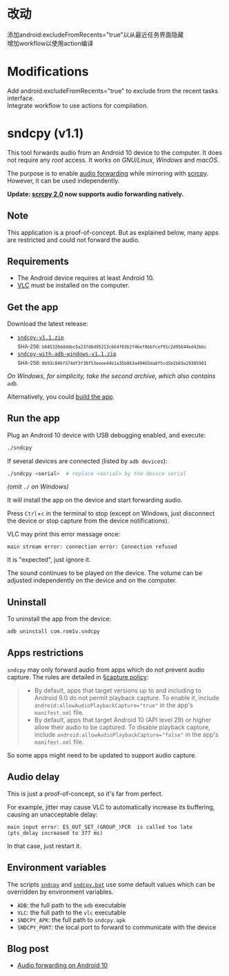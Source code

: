 # 改动
添加android:excludeFromRecents="true"以从最近任务界面隐藏  
增加workflow以使用action编译  

# Modifications
Add android:excludeFromRecents="true" to exclude from the recent tasks interface.  
Integrate workflow to use actions for compilation.  

# sndcpy (v1.1)

This tool forwards audio from an Android 10 device to the computer. It does not
require any _root_ access. It works on _GNU/Linux_, _Windows_ and _macOS_.

The purpose is to enable [audio forwarding][issue14] while mirroring with
[scrcpy]. However, it can be used independently.

**Update: [scrcpy 2.0] now supports audio forwarding natively.**

[issue14]: https://github.com/Genymobile/scrcpy/issues/14
[scrcpy]: https://github.com/Genymobile/scrcpy
[scrcpy 2.0]: https://blog.rom1v.com/2023/03/scrcpy-2-0-with-audio/

## Note

This application is a proof-of-concept. But as explained below, many apps are
restricted and could not forward the audio.

## Requirements

 - The Android device requires at least Android 10.
 - [VLC] must be installed on the computer.

[vlc]: https://www.videolan.org/


## Get the app

Download the latest release:

 - [`sndcpy-v1.1.zip`][release]  
   <sub>SHA-256: `b045320ddddbc5a237d6d95213c664f03b2f46ef8bbfcef91c2d95644ed42bbc`</sub>
 - [`sndcpy-with-adb-windows-v1.1.zip`][release-adb]  
   <sub>SHA-256: `0b93c846f574df3f38f53eeee44b1a35b863a49465da8f5cd5b1b69a29305901`</sub>

_On Windows, for simplicity, take the second archive, which also contains
`adb`._

[release]: https://github.com/rom1v/sndcpy/releases/download/v1.1/sndcpy-v1.1.zip
[release-adb]: https://github.com/rom1v/sndcpy/releases/download/v1.1/sndcpy-with-adb-windows-v1.1.zip

Alternatively, you could [build the app][BUILD].

[BUILD]: BUILD.md

## Run the app

Plug an Android 10 device with USB debugging enabled, and execute:

```bash
./sndcpy
```

If several devices are connected (listed by `adb devices`):

```bash
./sndcpy <serial>  # replace <serial> by the device serial
```

_(omit `./` on Windows)_

It will install the app on the device and start forwarding audio.

Press `Ctrl`+`c` in the terminal to stop (except on Windows, just disconnect the
device or stop capture from the device notifications).

VLC may print this error message once:

```
main stream error: connection error: Connection refused
```

It is "expected", just ignore it.

The sound continues to be played on the device. The volume can be adjusted
independently on the device and on the computer.

## Uninstall

To uninstall the app from the device:

```bash
adb uninstall com.rom1v.sndcpy
```

## Apps restrictions

`sndcpy` may only forward audio from apps which do not prevent audio
capture. The rules are detailed in [§capture policy][rules]:

> - By default, apps that target versions up to and including to Android 9.0 do
>   not permit playback capture. To enable it, include
>   `android:allowAudioPlaybackCapture="true"` in the app's `manifest.xml` file.
> - By default, apps that target Android 10 (API level 29) or higher allow their
>   audio to be captured. To disable playback capture, include
>   `android:allowAudioPlaybackCapture="false"` in the app's `manifest.xml`
>   file.

So some apps might need to be updated to support audio capture.

[rules]: https://developer.android.com/guide/topics/media/playback-capture#capture_policy

## Audio delay

This is just a proof-of-concept, so it's far from perfect.

For example, jitter may cause VLC to automatically increase its buffering,
causing an unacceptable delay:

```
main input error: ES_OUT_SET_(GROUP_)PCR  is called too late (pts_delay increased to 377 ms)
```

In that case, just restart it.

## Environment variables

The scripts [`sndcpy`](sndcpy) and [`sndcpy.bat`](sndcpy.bat) use some default
values which can be overridden by environment variables.

 - `ADB`: the full path to the `adb` executable
 - `VLC`: the full path to the `vlc` executable
 - `SNDCPY_APK`: the full path to `sndcpy.apk`
 - `SNDCPY_PORT`: the local port to forward to communicate with the device


## Blog post

 - [Audio forwarding on Android 10][blogpost]

[blogpost]: https://blog.rom1v.com/2020/06/audio-forwarding-on-android-10/
